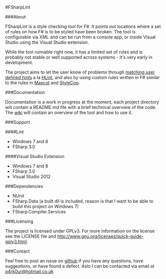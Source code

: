 #FSharpLint

###About

FSharpLint is a style checking tool for F#. It points out locations where a set of rules on how F# is to be styled have been broken.
The tool is configurable via XML and can be run from a console app, or inside Visual Studio using the Visual Studio extension.

While the tool runnable right now, it has a limited set of rules and is probably not stable or well supported across systems - it's very early in development.

The project aims to let the user know of problems through [matching user defined hints](https://github.com/duckmatt/FSharpLint/wiki/Hints) a la [HLint](http://community.haskell.org/~ndm/hlint/), and also by using custom rules written in F# similar to the rules in [Mascot](http://mascot.x9c.fr/manual.html) and [StyleCop](http://stylecop.codeplex.com/).

###Documentation

Documentation is a work in progress at the moment, each project directory will contain a 
README.md file with a brief technical overview of the code. The [wiki](https://github.com/duckmatt/FSharpLint/wiki) 
will contain an overview of the tool and how to use it.

###Support

####Lint

* Windows 7 and 8
* FSharp 3.0

####Visual Studio Extension

* Windows 7 and 8
* FSharp 3.0
* Visual Studio 2012

###Dependencies

* NUnit
* FSharp.Data (a built dll is included, reason is that I want to be able to build this project on Windows 7)
* FSharp.Compiler.Services

###Licensing

The project is licensed under GPLv3. For more information on the license see the LICENSE file and http://www.gnu.org/licenses/quick-guide-gplv3.html.

###Contact

Feel free to post an issue on [github](https://github.com/duckmatt/FSharpLint/issues) if you have any questions, have suggestions, or have found a defect.
Aslo I can be contacted via email at [p4rk0ur@hotmail.co.uk](mailto:p4rk0ur@hotmail.co.uk)
